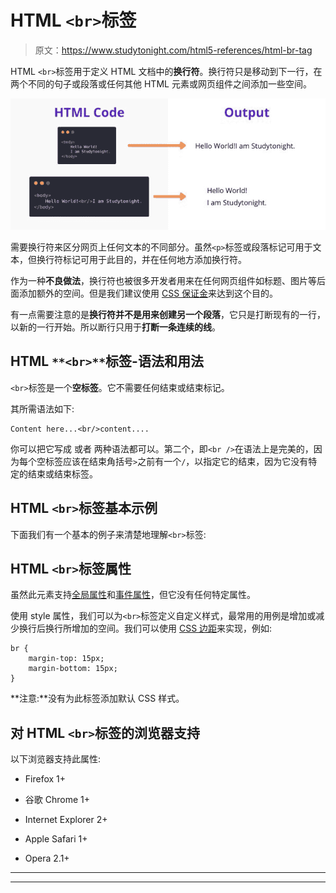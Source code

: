 # HTML `<br>`标签

> 原文：<https://www.studytonight.com/html5-references/html-br-tag>

HTML `<br>`标签用于定义 HTML 文档中的**换行符**。换行符只是移动到下一行，在两个不同的句子或段落或任何其他 HTML 元素或网页组件之间添加一些空间。

![HTML br Tag example](img/a57d4114596cf84c66ff273fb5a5f3db.png)

需要换行符来区分网页上任何文本的不同部分。虽然`<p>`标签或段落标记可用于文本，但换行符标记可用于此目的，并在任何地方添加换行符。

作为一种**不良做法**，换行符也被很多开发者用来在任何网页组件如标题、图片等后面添加额外的空间。但是我们建议使用 [CSS 保证金](https://www.studytonight.com/cascading-style-sheet/css-margins)来达到这个目的。

有一点需要注意的是**换行符并不是用来创建另一个段落**，它只是打断现有的一行，以新的一行开始。所以断行只用于**打断一条连续的线**。

## HTML `**<br>**`标签-语法和用法

`<br>`标签是一个**空标签**。它不需要任何结束或结束标记。

其所需语法如下:

```
Content here...<br/>content....
```

你可以把它写成
或者
两种语法都可以。第二个，即`<br />`在语法上是完美的，因为每个空标签应该在结束角括号`>`之前有一个`/`，以指定它的结束，因为它没有特定的结束或结束标签。

## HTML `<br>`标签基本示例

下面我们有一个基本的例子来清楚地理解`<br>`标签:

## HTML `<br>`标签属性

虽然此元素支持[全局属性](https://www.studytonight.com/html5-references/html-global-attributes)和[事件属性](https://www.studytonight.com/html5-references/html-event-attributes)，但它没有任何特定属性。

使用 style 属性，我们可以为`<br>`标签定义自定义样式，最常用的用例是增加或减少换行后换行所增加的空间。我们可以使用 [CSS 边距](http://www.studytonight.com/cascading-style-sheet/css-margins)来实现，例如:

```
br {
    margin-top: 15px;
    margin-bottom: 15px;
}
```

**注意:**没有为此标签添加默认 CSS 样式。

## 对 HTML `<br>`标签的浏览器支持

以下浏览器支持此属性:

*   Firefox 1+

*   谷歌 Chrome 1+

*   Internet Explorer 2+

*   Apple Safari 1+

*   Opera 2.1+

* * *

* * *